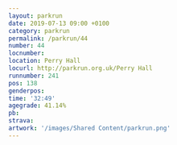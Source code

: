 ```yaml
---
layout: parkrun
date: 2019-07-13 09:00 +0100
category: parkrun
permalink: /parkrun/44
number: 44
locnumber: 
location: Perry Hall
locurl: http://parkrun.org.uk/Perry Hall
runnumber: 241
pos: 138
genderpos: 
time: '32:49'
agegrade: 41.14%
pb: 
strava: 
artwork: '/images/Shared Content/parkrun.png'
---
```


